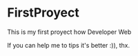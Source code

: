 # FirstProyect
This is my first proyect how Developer Web

If you can help me to tips it's better :)), thx.
